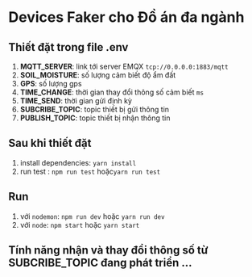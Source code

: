 # Devices Faker cho Đồ án đa ngành

## Thiết đặt trong file .env
1. **MQTT_SERVER**: link tới server EMQX `tcp://0.0.0.0:1883/mqtt`
2. **SOIL_MOISTURE**: số lượng cảm biết độ ẩm đất
3. **GPS**: số lượng gps
4. **TIME_CHANGE**: thời gian thay đổi thông số cảm biết `ms`
5. **TIME_SEND**: thời gian gửi định kỳ
6. **SUBCRIBE_TOPIC**: topic thiết bị gửi thông tin
7. **PUBLISH_TOPIC**: topic thiết bị nhận thông tin

## Sau khi thiết đặt
1. install dependencies: `yarn install`
2. run test : `npm run test` hoặc`yarn run test`
## Run
1. với `nodemon`: `npm run dev` hoặc `yarn run dev`
2. với `node`: `npm start` hoặc `yarn start`


## Tính năng nhận và thay đổi thông số  từ **SUBCRIBE_TOPIC** đang phát triển ...
